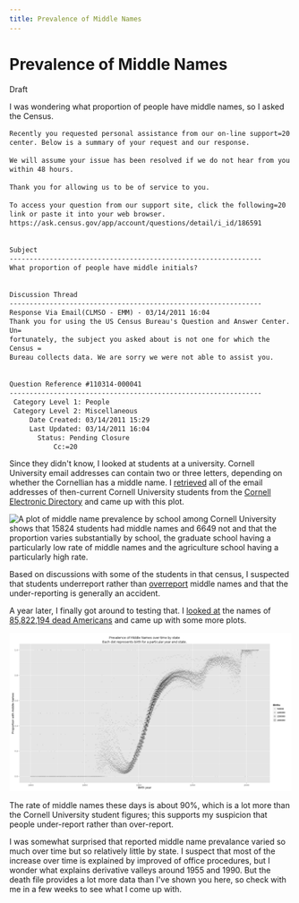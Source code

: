 ```yaml
---
title: Prevalence of Middle Names
---
```


Prevalence of Middle Names
====

Draft

I was wondering what proportion of people have middle names, so I asked the Census.

	Recently you requested personal assistance from our on-line support=20
	center. Below is a summary of your request and our response.

	We will assume your issue has been resolved if we do not hear from you
	within 48 hours.

	Thank you for allowing us to be of service to you.

	To access your question from our support site, click the following=20
	link or paste it into your web browser.
	https://ask.census.gov/app/account/questions/detail/i_id/186591


	Subject
	---------------------------------------------------------------
	What proportion of people have middle initials?


	Discussion Thread
	---------------------------------------------------------------
	Response Via Email(CLMSO - EMM) - 03/14/2011 16:04
	Thank you for using the US Census Bureau's Question and Answer Center. Un=
	fortunately, the subject you asked about is not one for which the Census =
	Bureau collects data. We are sorry we were not able to assist you.


	Question Reference #110314-000041
	---------------------------------------------------------------
	 Category Level 1: People
	 Category Level 2: Miscellaneous
	     Date Created: 03/14/2011 15:29
	     Last Updated: 03/14/2011 16:04
		   Status: Pending Closure
		       Cc:=20

Since they didn't know, I looked at students at a university. Cornell University
email addresses can contain two or three letters, depending on whether the Cornellian
has a middle name. I [retrieved](https://gitorious.org/tlevine/toilet_survey/blobs/master/sample/ced.sh)
all of the email addresses of then-current Cornell University students from the
[Cornell Electronic Directory](http://www.it.cornell.edu/services/thunderbird/howto/troubleshooting_detail.cfm?id=143944)
and came up with this plot.

<img alt="A plot of middle name prevalence by school among Cornell University shows that 15824 students had middle names and 6649 not and that the proportion varies substantially by school, the graduate school having a particularly low rate of middle names and the agriculture school having a particularly high rate." src="<%= @item.path %>cornell_middle_names_by_school.png" >

Based on discussions with some of the students in that census,
I suspected that students underreport rather than
[overreport](http://www.youtube.com/watch?v=OJgaaAfhR5I&t=7m51s)
middle names and that the under-reporting is generally an accident.

A year later, I finally got around to testing that.
I [looked at](https://github.com/tlevine/united-states-middlenames)
the names of [85,822,194 dead Americans](http://ssdmf.info)
and came up with some more plots.

<a href="us_middle_names_over_time_by_state.pdf">
<img alt="Plot of middle name prevalence as a function of time by state, showing a relatively sharp increase from 10% to 80% between 1880 and 1930, followed by a plateau until 1960, followed by a smaller jump to 95% by 1975" src="us_middle_names_over_time.png" >
</a>

The rate of middle names these days is about 90%, which is a lot more
than the Cornell University student figures; this supports my suspicion
that people under-report rather than over-report.

I was somewhat surprised that reported middle name prevalance varied so much
over time but so relatively little by state. I suspect that most of the
increase over time is explained by improved of office procedures, but I
wonder what explains derivative valleys around 1955 and 1990.
But the death file provides a lot more data than I've shown you here, so
check with me in a few weeks to see what I come up with.
